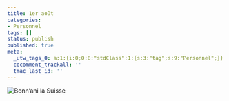 ```yaml
---
title: 1er août
categories:
- Personnel
tags: []
status: publish
published: true
meta:
  _utw_tags_0: a:1:{i:0;O:8:"stdClass":1:{s:3:"tag";s:9:"Personnel";}}
  cocomment_trackall: ''
  tmac_last_id: ''
---
```

<img src="https://dlgjp9x71cipk.cloudfront.net/2007/08/bonnanilasuisse.png" alt="Bonn’ani la Suisse" />
